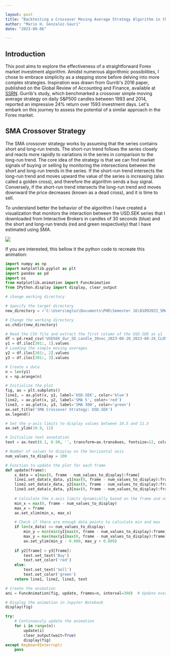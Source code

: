 ```yaml
---

layout: post
title: "Backtesting a Crossover Moving Average Strategy Algorithm in the Forex Market."
author: "Mario H. Gonzalez-Sauri"
date: "2023-09-06"

---
```



## Introduction

This post aims to explore the effectiveness of a straightforward Forex
market investment algorithm. Amidst numerous algorithmic possibilities,
I chose to embrace simplicity as a stepping stone before delving into
more complex strategies. Inspiration was drawn from Gurrib's 2016 paper,
published on the Global Review of Accounting and Finance, available at
[SSRN](https://ssrn.com/abstract=2578302). Gurrib's study, which
benchmarked a crossover simple moving average strategy on daily S&P500
candles between 1993 and 2014, reported an impressive 24% return over
1593 investment days. Let's embark on this journey to assess the
potential of a similar approach in the Forex market.

## SMA Crossover Strategy

The SMA crossover strategy works by assuming that the series contains
short and long-run trends. The short-run trend follows the series
closely and reacts more rapidly to variations in the series in
comparison to the long-run trend. The core idea of the strategy is that
we can find market signals of buying or selling by monitoring the
intersections between the short and long-run trends in the series. If
the short-run trend intersects the long-run trend and moves upward the
value of the series is increasing (also called a golden cross), and
therefore the algorithm sends a buy signal. Conversely, if the short-run
trend intersects the long-run trend and moves downward the price
decreases (known as a dead cross), and it is time to sell.

To understand better the behavior of the algorithm I have created a
visualization that monitors the interaction between the USD.SEK series
that I downloaded from Interactive Brokers in candles of 30 seconds
(blue) and the short and long-run trends (red and green respectively)
that I have estimated using SMA.

![](https://github.com/Wario84/blog/raw/main/assets/imgs/USD.SEK_SMA_3.gif?raw=true)<!-- -->

If you are interested, this bellow it the python code to recreate this animation:


``` python
import numpy as np
import matplotlib.pyplot as plt
import pandas as pd
import os
from matplotlib.animation import FuncAnimation
from IPython.display import display, clear_output

# change working directory

# Specify the target directory
new_directory = r'C:\Users\mglez\Documents\PHD\Semester 16\01092023_SMA_blog\material\dynamc_graph'

# Change the working directory
os.chdir(new_directory)

# Read the CSV file and extract the first column of the USD.SEK as y1
df = pd.read_csv('USDSEK_dur_5D_candle_30sec_2023-08-20_2023-08-24_CLOSE.csv')
y1 = df.iloc[301:, 1].values
# Loading the simple moving averages
y2 = df.iloc[301:, 2].values
y3 = df.iloc[301:, 3].values

# Create x data
n = len(y1)
x = np.arange(n)

# Initialize the plot
fig, ax = plt.subplots()
line1, = ax.plot(x, y1, label='USD.SEK', color='blue')
line2, = ax.plot(x, y2, label='SMA 5', color='red')
line3, = ax.plot(x, y3, label='SMA 300', color='green')
ax.set_title('SMA Crossover Strategy: USD.SEK')
ax.legend()

# Set the y-axis limits to display values between 10.5 and 11.5
ax.set_ylim(10.9, 11)

# Initialize text annotation
text = ax.text(0.1, 0.90, '', transform=ax.transAxes, fontsize=12, color='black')

# Number of values to display on the horizontal axis
num_values_to_display = 100

# Function to update the plot for each frame
def update(frame):
    x_data = x[max(0, frame - num_values_to_display):frame]
    line1.set_data(x_data, y1[max(0, frame - num_values_to_display):frame])
    line2.set_data(x_data, y2[max(0, frame - num_values_to_display):frame])
    line3.set_data(x_data, y3[max(0, frame - num_values_to_display):frame])
    
    # Calculate the x-axis limits dynamically based on the frame and num_values_to_display
    min_x = max(0, frame - num_values_to_display)
    max_x = frame
    ax.set_xlim(min_x, max_x)

    # Check if there are enough data points to calculate min and max
    if len(x_data) >= num_values_to_display:
        min_y = min(min(y1[max(0, frame - num_values_to_display):frame]), min(y2[max(0, frame - num_values_to_display):frame]), min(y3[max(0, frame - num_values_to_display):frame]))
        max_y = max(max(y1[max(0, frame - num_values_to_display):frame]), max(y2[max(0, frame - num_values_to_display):frame]), max(y3[max(0, frame - num_values_to_display):frame]))
        ax.set_ylim(min_y - 0.009, max_y + 0.009)
    
    if y2[frame] > y3[frame]:
        text.set_text('Buy')
        text.set_color('red')
    else:
        text.set_text('Sell')
        text.set_color('green')
    return line1, line2, line3, text

# Create the animation
ani = FuncAnimation(fig, update, frames=n, interval=300)  # Update every 3 seconds

# Display the animation in Jupyter Notebook
display(fig)

try:
    # Continuously update the animation
    for i in range(n):
        update(i)
        clear_output(wait=True)
        display(fig)
except KeyboardInterrupt:
    pass
```
